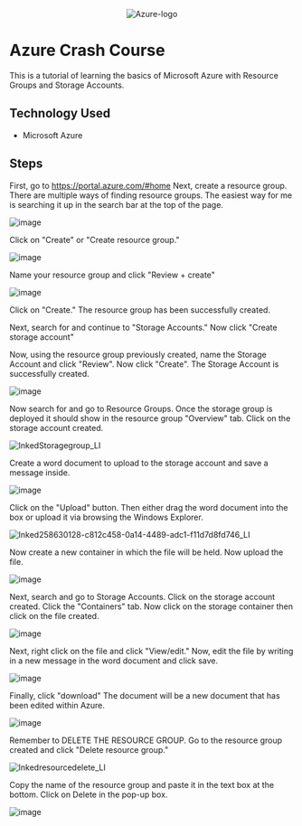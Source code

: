 <p align="center">
  <img src= "https://i.imgur.com/r5iINKh.png" alt="Azure-logo"/>
</p>
<h1>Azure Crash Course</h1>

This is a tutorial of learning the basics of Microsoft Azure with Resource Groups and Storage Accounts.
<h2>Technology Used</h2>

  - Microsoft Azure

<h2>Steps</h2>

First, go to https://portal.azure.com/#home
Next, create a resource group. There are multiple ways of finding resource groups. The easiest way for me is searching it up in the search bar at the top of the page.

![image](https://github.com/jarrettm98/azure-crash-course/assets/140662793/d228d931-6643-474a-9536-0b76c02d5dd1)

Click on "Create" or "Create resource group." 

![image](https://github.com/jarrettm98/azure-crash-course/assets/140662793/c88c9d69-b9a9-427c-8522-81a8e1668371)

Name your resource group and click "Review + create"

![image](https://github.com/jarrettm98/azure-crash-course/assets/140662793/2859dd8f-6b99-4288-a531-bfaf8ec055c8)

Click on "Create." The resource group has been successfully created.

Next, search for and continue to "Storage Accounts." Now click "Create storage account"

Now, using the resource group previously created, name the Storage Account and click "Review". Now click "Create". The Storage Account is successfully created.

![image](https://github.com/jarrettm98/azure-crash-course/assets/140662793/7ab8337d-1dcf-4a47-b81f-1b640aa82809)

Now search for and go to Resource Groups. Once the storage group is deployed it should show in the resource group "Overview" tab. Click on the storage account created.

![InkedStoragegroup_LI](https://github.com/jarrettm98/azure-crash-course/assets/140662793/37d8fa2e-0429-49b9-b828-9e25b534d66e)


Create a word document to upload to the storage account and save a message inside. 

![image](https://github.com/jarrettm98/azure-crash-course/assets/140662793/20757f6d-6330-4f84-a2dc-23d4f269c1cf)

Click on the "Upload" button. Then either drag the word document into the box or upload it via browsing the Windows Explorer.

![Inked258630128-c812c458-0a14-4489-adc1-f11d7d8fd746_LI](https://github.com/jarrettm98/azure-crash-course/assets/140662793/956fe30d-badb-497c-98e3-c3a03f077d7e)


 Now create a new container in which the file will be held. Now upload the file.
 
![image](https://github.com/jarrettm98/azure-crash-course/assets/140662793/95b5d076-52f6-4608-828b-941757838293)

Next, search and go to Storage Accounts. Click on the storage account created. Click the "Containers" tab. Now click on the storage container then click on the file created.

![image](https://github.com/jarrettm98/azure-crash-course/assets/140662793/6398ece8-8026-464b-9fdd-579188e310ce)

Next, right click on the file and click "View/edit." Now, edit the file by writing in a new message in the word document and click save.

![image](https://github.com/jarrettm98/azure-crash-course/assets/140662793/94d80429-d87a-4441-b05b-e1c02c6f0dbb)

Finally, click "download" The document will be a new document that has been edited within Azure.

![image](https://github.com/jarrettm98/azure-crash-course/assets/140662793/44b278cc-4cdf-4636-bb1c-b338d08a39a5)

Remember to DELETE THE RESOURCE GROUP. Go to the resource group created and click "Delete resource group." 

![Inkedresourcedelete_LI](https://github.com/jarrettm98/azure-crash-course/assets/140662793/3f1322f3-099f-4246-91ff-63bacca5a681)

Copy the name of the resource group and paste it in the text box at the bottom. Click on Delete in the pop-up box.

![image](https://github.com/jarrettm98/azure-crash-course/assets/140662793/edd903cf-d0dd-45b6-871d-25d9edcadc3b)
